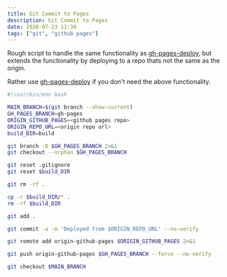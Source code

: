 ```yaml
---
title: Git Commit to Pages
description: Git Commit to Pages
date: 2020-07-23 11:39
tags: ["git", "github pages"]
---
```


Rough script to handle the same functionality as [gh-pages-deploy](https://www.npmjs.com/package/gh-pages-deploy), but extends the functionality by deploying to a repo thats not the same as the origin.

Rather use [gh-pages-deploy](https://www.npmjs.com/package/gh-pages-deploy) if you don't need the above functionality.

```bash
#!/usr/bin/env bash

MAIN_BRANCH=$(git branch --show-current)
GH_PAGES_BRANCH=gh-pages
ORIGIN_GITHUB_PAGES=<github pages repo>
ORIGIN_REPO_URL=<origin repo url>
build_DIR=build

git branch -D $GH_PAGES_BRANCH 2>&1
git checkout --orphan $GH_PAGES_BRANCH

git reset .gitignore
git reset $build_DIR

git rm -rf .

cp -r $build_DIR/* .
rm -rf $build_DIR

git add .

git commit -a -m 'Deployed from $ORIGIN_REPO_URL' --no-verify

git remote add origin-github-pages $ORIGIN_GITHUB_PAGES 2>&1

git push origin-github-pages $GH_PAGES_BRANCH --force --no-verify

git checkout $MAIN_BRANCH
```
